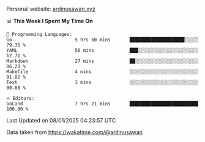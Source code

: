 Personal website: [ardinusawan.xyz](https://ardinusawan.xyz)

<!--START_SECTION:waka-->
📊 **This Week I Spent My Time On** 

```text
💬 Programming Languages: 
Go                       5 hrs 50 mins       ████████████████████░░░░░   79.35 % 
YAML                     56 mins             ███░░░░░░░░░░░░░░░░░░░░░░   12.71 % 
Markdown                 27 mins             ██░░░░░░░░░░░░░░░░░░░░░░░   06.23 % 
Makefile                 4 mins              ░░░░░░░░░░░░░░░░░░░░░░░░░   01.02 % 
Text                     3 mins              ░░░░░░░░░░░░░░░░░░░░░░░░░   00.68 % 

🔥 Editors: 
GoLand                   7 hrs 21 mins       █████████████████████████   100.00 % 
```


 Last Updated on 08/01/2025 04:23:57 UTC
<!--END_SECTION:waka-->
Data taken from https://wakatime.com/@ardinusawan
